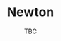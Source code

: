 ---
title: Newton
pill:
image: newton.jpg
date: TBC
text: This was a new route for us in 2021, and we loved to see all the new faces. We are looking forward to coming back in 2022.
---